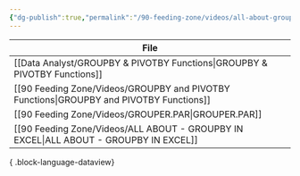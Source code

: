 ```yaml
---
{"dg-publish":true,"permalink":"/90-feeding-zone/videos/all-about-groupby-in-excel/"}
---
```


| File                                                                                       |
| ------------------------------------------------------------------------------------------ |
| [[Data Analyst/GROUPBY & PIVOTBY Functions\|GROUPBY & PIVOTBY Functions]]               |
| [[90 Feeding Zone/Videos/GROUPBY and PIVOTBY Functions\|GROUPBY and PIVOTBY Functions]] |
| [[90 Feeding Zone/Videos/GROUPER.PAR\|GROUPER.PAR]]                                     |
| [[90 Feeding Zone/Videos/ALL ABOUT - GROUPBY IN EXCEL\|ALL ABOUT - GROUPBY IN EXCEL]]   |

{ .block-language-dataview}

